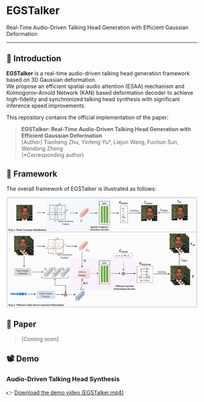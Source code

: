 # EGSTalker
Real-Time Audio-Driven Talking Head Generation with Efficient Gaussian Deformation

---

## 🧠 Introduction

**EGSTalker** is a real-time audio-driven talking head generation framework based on 3D Gaussian deformation.  
We propose an efficient spatial-audio attention (ESAA) mechanism and Kolmogorov-Arnold Network (KAN) based deformation decoder to achieve high-fidelity and synchronized talking head synthesis with significant inference speed improvements.

This repository contains the official implementation of the paper:

> **EGSTalker: Real-Time Audio-Driven Talking Head Generation with Efficient Gaussian Deformation**  
> [Author] Tianheng Zhu, Yinfeng Yu*, Liejun Wang, Fuchun Sun, Wendong Zheng  
> (*Corresponding author)

## 🧩 Framework

The overall framework of EGSTalker is illustrated as follows:

![EGSTalker Framework](./docs/framework.png)

## 📜 Paper

> [Coming soon]

## 📽️ Demo

### Audio-Driven Talking Head Synthesis
👉 [Download the demo video (EGSTalker.mp4)](https://github.com/ZhuTianheng/EGSTalker/tree/main/result-video)
<!--
## 📦 Installation

We recommend using **Conda** to set up the environment.

1. Clone the repository:
    ```bash
    git clone https://github.com/ZhuTianheng/EGSTalker.git
    cd EGSTalker
    ```

2. Create the Conda environment from the provided YAML file:
    ```bash
    conda env create -f environment.yml
    ```

3. Activate the environment:
    ```bash
    conda activate egstalker
    ```

4. (Optional) Install external dependencies (e.g., CUDA-based Gaussian rasterization modules).

## 🛠️ Usage

To train the model:

```bash
python train.py --config configs/your_config.yaml
-->
